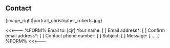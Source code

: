 ## Contact

{image_right|portrait_christopher_roberts.jpg}

<<<---
%FORM%
Email to:               [cjr]
Your name:              [                                        ]
Email address*:         [                                                                           ]
Confirm email address*: [                                                                           ]
Contact phone number:   [                    ]
Subject:                [                                        ]
Message:                [                                                      .....]
%FORM%
<<<---